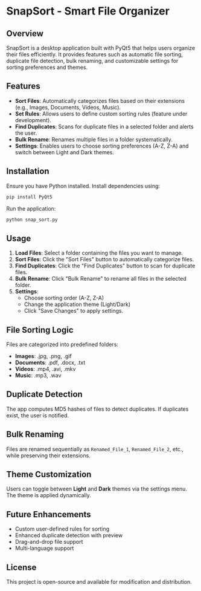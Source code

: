 # SnapSort - Smart File Organizer

## Overview

SnapSort is a desktop application built with PyQt5 that helps users organize their files efficiently. It provides features such as automatic file sorting, duplicate file detection, bulk renaming, and customizable settings for sorting preferences and themes.

## Features

- **Sort Files**: Automatically categorizes files based on their extensions (e.g., Images, Documents, Videos, Music).
- **Set Rules**: Allows users to define custom sorting rules (feature under development).
- **Find Duplicates**: Scans for duplicate files in a selected folder and alerts the user.
- **Bulk Rename**: Renames multiple files in a folder systematically.
- **Settings**: Enables users to choose sorting preferences (A-Z, Z-A) and switch between Light and Dark themes.

## Installation

Ensure you have Python installed. Install dependencies using:

```sh
pip install PyQt5
```

Run the application:

```sh
python snap_sort.py
```

## Usage

1. **Load Files**: Select a folder containing the files you want to manage.
2. **Sort Files**: Click the "Sort Files" button to automatically categorize files.
3. **Find Duplicates**: Click the "Find Duplicates" button to scan for duplicate files.
4. **Bulk Rename**: Click "Bulk Rename" to rename all files in the selected folder.
5. **Settings**:
   - Choose sorting order (A-Z, Z-A)
   - Change the application theme (Light/Dark)
   - Click "Save Changes" to apply settings.

## File Sorting Logic

Files are categorized into predefined folders:

- **Images**: .jpg, .png, .gif
- **Documents**: .pdf, .docx, .txt
- **Videos**: .mp4, .avi, .mkv
- **Music**: .mp3, .wav

## Duplicate Detection

The app computes MD5 hashes of files to detect duplicates. If duplicates exist, the user is notified.

## Bulk Renaming

Files are renamed sequentially as `Renamed_File_1`, `Renamed_File_2`, etc., while preserving their extensions.

## Theme Customization

Users can toggle between **Light** and **Dark** themes via the settings menu. The theme is applied dynamically.

## Future Enhancements

- Custom user-defined rules for sorting
- Enhanced duplicate detection with preview
- Drag-and-drop file support
- Multi-language support

## License

This project is open-source and available for modification and distribution.
